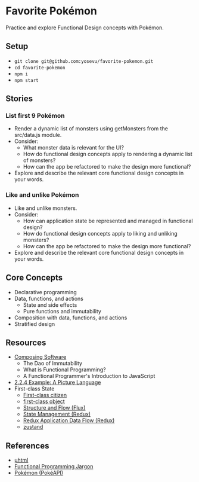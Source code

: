 # Favorite Pokémon

Practice and explore Functional Design concepts with Pokémon.

## Setup


- `git clone git@github.com:yosevu/favorite-pokemon.git`
- `cd favorite-pokemon`
- `npm i`
- `npm start`

## Stories

### List first 9 Pokémon

- Render a dynamic list of monsters using getMonsters from the src/data.js module.
- Consider:
  - What monster data is relevant for the UI?
  - How do functional design concepts apply to rendering a dynamic list of monsters?
  - How can the app be refactored to make the design more functional?
- Explore and describe the relevant core functional design concepts in your words.

### Like and unlike Pokémon 

- Like and unlike monsters.
- Consider:
  - How can application state be represented and managed in functional design?
  - How do functional design concepts apply to liking and unliking monsters?
  - How can the app be refactored to make the design more functional?
- Explore and describe the relevant core functional design concepts in your words.

## Core Concepts

- Declarative programming
- Data, functions, and actions
  - State and side effects
  - Pure functions and immutability 
- Composition with data, functions, and actions
- Stratified design

## Resources

- [Composing Software](https://www.dropbox.com/home/Sparkbox%20Bookshelf/Composing%20Software%20-%20An%20Exploration%20of%20Functional%20Programming%20and%20Object%20Composition%20in%20JavaScript)
  - The Dao of Immutability
  - What is Functional Programming?
  - A Functional Programmer's Introduction to JavaScript
- [2.2.4 Example: A Picture Language](https://sicp.sourceacademy.org/chapters/2.2.4.html)
- First-class State
  - [First-class citizen](https://en.wikipedia.org/wiki/First-class_citizen)
  - [first-class object](https://en.wiktionary.org/wiki/first-class_object)
  - [Structure and Flow (Flux)](https://facebook.github.io/flux/docs/in-depth-overview#structure-and-data-flow)
  - [State Management (Redux)](https://redux.js.org/tutorials/fundamentals/part-2-concepts-data-flow#state-management)
  - [Redux Application Data Flow (Redux)](https://redux.js.org/tutorials/essentials/part-1-overview-concepts#redux-application-data-flow)
  - [zustand](https://github.com/pmndrs/zustand)
  
## References

- [µhtml](https://github.com/WebReflection/uhtml)
- [Functional Programming Jargon](https://github.com/hemanth/functional-programming-jargon)
- [Pokémon (PokéAPI)](https://pokeapi.co/docs/v2#pokemon-section)

